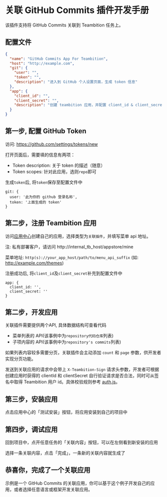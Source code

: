 # 关联 GitHub Commits 插件开发手册

该插件支持将 GitHub Commits 关联到 Teambition 任务上。

## 配置文件
```json
{
  "name": "GitHub Commits App For Teambition",
  "host": "http://example.com",
  "git": {
    "user": "",
    "token": "",
    "description": "进入到 GitHub 个人设置页面，生成 token 信息"
  },
  "app": {
    "client_id": "",
    "client_secret": "",
    "description": "创建 teambition 应用，并配置 client_id & client_secret"
  }
}
```

## 第一步, 配置 GitHub Token

访问: https://github.com/settings/tokens/new

打开页面后，需要填的信息有两项：
- Token description: 关于 token 的描述（随意）
- Token scopes: 针对此应用，选则`repo`即可

生成`token`后, 将`token`保存至配置文件中
```
git: {
  user: '此为你的 github 登录名称',
  token: '上面生成的 token'
}
```

## 第二步，注册 Teambition 应用

访问[应用中心](https://www.teambition.com/appstore/mine)创建自己的应用，选择类型为`关联插件`，并填写菜单 api 地址。

注: 私有部署客户，请访问 http://internal_tb_host/appstore/mine

菜单地址: `http(s)://your_app_host/path/to/menu_api_suffix`
(如: http://example.com/themes)


注册成功后, 将`client_id`及`client_secret`补充到配置文件中
```
app: {
  client_id: '',
  client_secret: ''
}
```

## 第二步，开发应用

关联插件需要提供两个API, 具体数据结构可查看代码
- 菜单列表的 API(该事例中为`repository代码仓库`列表)
- 子项内容的 API(该事例中为`repository's commits`列表)

如果列表内容较多需要分页，关联插件会主动添加 `count` 和 `page` 参数，供开发者实现分页功能。

发送到关联应用的请求中会带上 `X-Teambition-Sign` 请求头参数，开发者可根据创建应用时获得的 clientId 和 clientSecret 自行验证请求是否合法，同时可从签名中取得 Teambition 用户 id。具体校验规则参考 [auth.js](./lib/auth.js)。

## 第三步，安装应用

点击应用中心的「测试安装」按钮，将应用安装到自己的项目中

## 第四步，调试应用

回到项目中，点开任意任务的「关联内容」按钮，可以在左侧看到新安装的应用

选择一条关联内容，点击「完成」，一条新的关联内容就生成了

## 恭喜你，完成了一个关联应用

示例是一个 GitHub Commits 的关联应用，你可以基于这个例子开发自己的应用，或者选择任意语言或框架开发关联应用。
